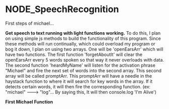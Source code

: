 # NODE_SpeechRecognition

First steps of michael...

**Get speech to text running with light functions working.**
To do this, I plan on using simple js methods to build the functionality of this
program. Since these methods will run continually, which could overload my program 
or bog it down, I plan on using two arrays. One will be 'openEarsArr' which will 
have two functions. The first function 'forgetAboutIt' will clear the openEarsArr
every 5 words spoken so that way it never overloads with data. The second function 
'heardMyName' will listen for the activation phrase "Michael" and fire the next set
of words into the second array. This second array will be called promptArr. This 
promptArr will have a needle in the haystack function to where it will search for key
words in the array. If it detects certain words, it will then fire the corresponding 
function. (ex: "michael" ---> "log"... By saying this, It will then console.log 
'I'm Alive')


**First Michael Function**
